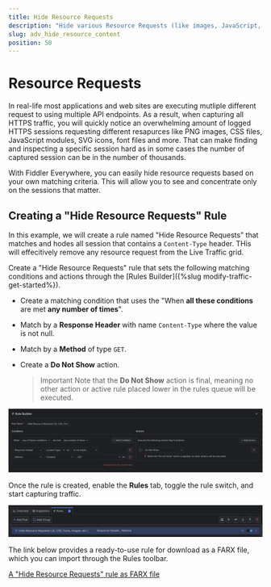 ```yaml
---
title: Hide Resource Requests 
description: "Hide various Resource Requests (like images, JavaScript, CSS, etc.,) while using Fiddler's rules."
slug: adv_hide_resource_content
position: 50
---
```


# Resource Requests 

In real-life most applications and web sites are executing mutliple different request to using multiple API endpoints. As a result, when capturing all HTTPS traffic, you will quickly notice an overwhelming amount of logged HTTPS sessions requesting different resapurces like PNG images, CSS files, JavaScript modules, SVG icons, font files and more. That can make finding and inspecting a specific session hard as in some cases the number of captured session can be in the number of thousands.

With Fiddler Everywhere, you can easily hide resource requests based on your own matching criteria. This will allow you to see and concentrate only on the sessions that matter.


## Creating a "Hide Resource Requests" Rule

In this example, we will create a rule named "Hide Resource Requests" that matches and hodes all session that contains a `Content-Type` header. THis will effecitively remove any resource request from the Live Traffic grid.

Create a "Hide Resource Requests" rule that sets the following matching conditions and actions through the [Rules Builder]({%slug modify-traffic-get-started%}).

- Create a matching condition that uses the "When **all these conditions** are met **any number of times**". 

- Match by a **Response Header** with name `Content-Type` where the value is not null.

- Match by a **Method** of type `GET`.

- Create a **Do Not Show** action.

    > Important Note that the **Do Not Show** action is final, meaning no other action or active rule placed lower in the rules queue will be executed.


![Creating "Hide Resource Requests" rule](../../images/advanced//adv-hide-resources.png)

Once the rule is created, enable the **Rules** tab, toggle the rule switch, and start capturing traffic.

![Activating the "Hide Resource Requests" rule](../../images/advanced/adv-hide-resources-active.png)

The link below provides a ready-to-use rule for download as a FARX file, which you can import through the Rules toolbar.

[A "Hide Resource Requests" rule as FARX file](https://github.com/telerik/fiddler-everywhere/rules/filters/hide-resource-requests)
 
 